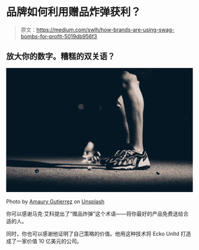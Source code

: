# 品牌如何利用赠品炸弹获利？

> 原文：<https://medium.com/swlh/how-brands-are-using-swag-bombs-for-profit-5019db956f3>

## 放大你的数字。糟糕的双关语？

![](img/e6e71ee4995005ec904c32d5bc04569a.png)

Photo by [Amaury Gutierrez](https://unsplash.com/@amaury_guti?utm_source=medium&utm_medium=referral) on [Unsplash](https://unsplash.com?utm_source=medium&utm_medium=referral)

你可以感谢马克·艾科提出了“赠品炸弹”这个术语——将你最好的产品免费送给合适的人。

同时，你也可以感谢他证明了自己策略的价值。他用这种技术将 Ecko Unltd 打造成了一家价值 10 亿美元的公司。